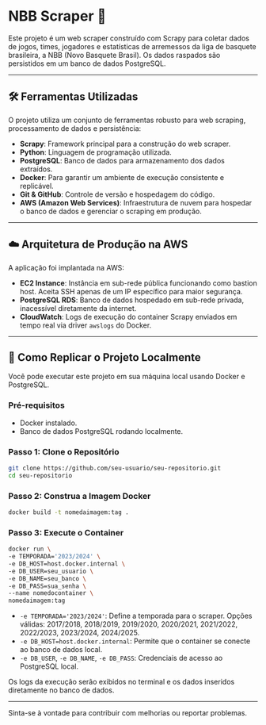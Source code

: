 # NBB Scraper 🏀

Este projeto é um web scraper construído com Scrapy para coletar dados de jogos, times, jogadores e estatísticas de arremessos da liga de basquete brasileira, a NBB (Novo Basquete Brasil). Os dados raspados são persistidos em um banco de dados PostgreSQL.

---

## 🛠️ Ferramentas Utilizadas

O projeto utiliza um conjunto de ferramentas robusto para web scraping, processamento de dados e persistência:

* **Scrapy**: Framework principal para a construção do web scraper.
* **Python**: Linguagem de programação utilizada.
* **PostgreSQL**: Banco de dados para armazenamento dos dados extraídos.
* **Docker**: Para garantir um ambiente de execução consistente e replicável.
* **Git & GitHub**: Controle de versão e hospedagem do código.
* **AWS (Amazon Web Services)**: Infraestrutura de nuvem para hospedar o banco de dados e gerenciar o scraping em produção.

---

## ☁️ Arquitetura de Produção na AWS

A aplicação foi implantada na AWS:

* **EC2 Instance**: Instância em sub-rede pública funcionando como bastion host. Aceita SSH apenas de um IP específico para maior segurança.
* **PostgreSQL RDS**: Banco de dados hospedado em sub-rede privada, inacessível diretamente da internet.
* **CloudWatch**: Logs de execução do container Scrapy enviados em tempo real via driver `awslogs` do Docker.

---

## 🚀 Como Replicar o Projeto Localmente

Você pode executar este projeto em sua máquina local usando Docker e PostgreSQL.

### Pré-requisitos

* Docker instalado.
* Banco de dados PostgreSQL rodando localmente.

### Passo 1: Clone o Repositório

```bash
git clone https://github.com/seu-usuario/seu-repositorio.git
cd seu-repositorio
```

### Passo 2: Construa a Imagem Docker

```bash
docker build -t nomedaimagem:tag .
```

### Passo 3: Execute o Container

```bash
docker run \
-e TEMPORADA='2023/2024' \
-e DB_HOST=host.docker.internal \
-e DB_USER=seu_usuario \
-e DB_NAME=seu_banco \
-e DB_PASS=sua_senha \
--name nomedocontainer \
nomedaimagem:tag
```

* `-e TEMPORADA='2023/2024'`: Define a temporada para o scraper. Opções válidas: 2017/2018, 2018/2019, 2019/2020, 2020/2021, 2021/2022, 2022/2023, 2023/2024, 2024/2025.
* `-e DB_HOST=host.docker.internal`: Permite que o container se conecte ao banco de dados local.
* `-e DB_USER`, `-e DB_NAME`, `-e DB_PASS`: Credenciais de acesso ao PostgreSQL local.

Os logs da execução serão exibidos no terminal e os dados inseridos diretamente no banco de dados.

---

Sinta-se à vontade para contribuir com melhorias ou reportar problemas.
